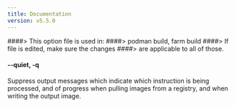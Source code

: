 ```yaml
---
title: Documentation
version: v5.5.0
---
```


####> This option file is used in:
####>   podman build, farm build
####> If file is edited, make sure the changes
####> are applicable to all of those.
#### **--quiet**, **-q**

Suppress output messages which indicate which instruction is being processed, and of progress when pulling images from a registry, and when writing the output image.
